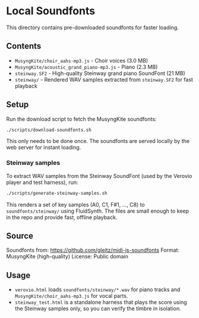 # Local Soundfonts

This directory contains pre-downloaded soundfonts for faster loading.

## Contents

- `MusyngKite/choir_aahs-mp3.js` - Choir voices (3.0 MB)
- `MusyngKite/acoustic_grand_piano-mp3.js` - Piano (2.3 MB)
- `steinway.SF2` - High-quality Steinway grand piano SoundFont (21 MB)
- `steinway/` - Rendered WAV samples extracted from `steinway.SF2` for fast playback

## Setup

Run the download script to fetch the MusyngKite soundfonts:

```bash
./scripts/download-soundfonts.sh
```

This only needs to be done once. The soundfonts are served locally by the web server for instant loading.

### Steinway samples

To extract WAV samples from the Steinway SoundFont (used by the Verovio player and test harness), run:

```bash
./scripts/generate-steinway-samples.sh
```

This renders a set of key samples (A0, C1, F#1, ..., C8) to `soundfonts/steinway/` using FluidSynth. The files are small enough to keep in the repo and provide fast, offline playback.

## Source

Soundfonts from: https://github.com/gleitz/midi-js-soundfonts
Format: MusyngKite (high-quality)
License: Public domain

## Usage

- `verovio.html` loads `soundfonts/steinway/*.wav` for piano tracks and `MusyngKite/choir_aahs-mp3.js` for vocal parts.
- `steinway_test.html` is a standalone harness that plays the score using the Steinway samples only, so you can verify the timbre in isolation.
